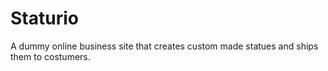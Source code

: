 # Staturio
A dummy online business site that creates custom made statues and ships them to costumers.
